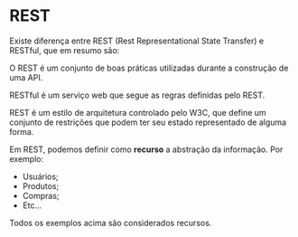# REST  
  
Existe diferença entre REST (Rest Representational State Transfer) e RESTful, que em resumo são:  
  
O REST é um conjunto de boas práticas utilizadas durante a construção de uma API.  
  
RESTful é um serviço web que segue as regras definidas pelo REST.  
  
REST é um estilo de arquitetura controlado pelo W3C, que define um conjunto de restrições que podem ter seu estado representado de alguma forma.  
  
Em REST, podemos definir como **recurso** a abstração da informação. Por exemplo:  
 - Usuários;  
 - Produtos;  
 - Compras;  
 - Etc...  

Todos os exemplos acima são considerados recursos.